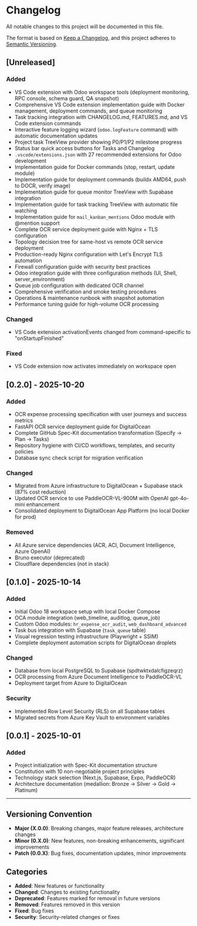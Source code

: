 # Changelog

All notable changes to this project will be documented in this file.

The format is based on [Keep a Changelog](https://keepachangelog.com/en/1.0.0/),
and this project adheres to [Semantic Versioning](https://semver.org/spec/v2.0.0.html).

## [Unreleased]

### Added
- VS Code extension with Odoo workspace tools (deployment monitoring, RPC console, schema guard, QA snapshot)
- Comprehensive VS Code extension implementation guide with Docker management, deployment commands, and queue monitoring
- Task tracking integration with CHANGELOG.md, FEATURES.md, and VS Code extension commands
- Interactive feature logging wizard (`odoo.logFeature` command) with automatic documentation updates
- Project task TreeView provider showing P0/P1/P2 milestone progress
- Status bar quick access buttons for Tasks and Changelog
- `.vscode/extensions.json` with 27 recommended extensions for Odoo development
- Implementation guide for Docker commands (stop, restart, update module)
- Implementation guide for deployment commands (buildx AMD64, push to DOCR, verify image)
- Implementation guide for queue monitor TreeView with Supabase integration
- Implementation guide for task tracking TreeView with automatic file watching
- Implementation guide for `mail_kanban_mentions` Odoo module with @mention support
- Complete OCR service deployment guide with Nginx + TLS configuration
- Topology decision tree for same-host vs remote OCR service deployment
- Production-ready Nginx configuration with Let's Encrypt TLS automation
- Firewall configuration guide with security best practices
- Odoo integration guide with three configuration methods (UI, Shell, server_environment)
- Queue job configuration with dedicated OCR channel
- Comprehensive verification and smoke testing procedures
- Operations & maintenance runbook with snapshot automation
- Performance tuning guide for high-volume OCR processing

### Changed
- VS Code extension activationEvents changed from command-specific to "onStartupFinished"

### Fixed
- VS Code extension now activates immediately on workspace open

## [0.2.0] - 2025-10-20

### Added
- OCR expense processing specification with user journeys and success metrics
- FastAPI OCR service deployment guide for DigitalOcean
- Complete GitHub Spec-Kit documentation transformation (Specify → Plan → Tasks)
- Repository hygiene with CI/CD workflows, templates, and security policies
- Database sync check script for migration verification

### Changed
- Migrated from Azure infrastructure to DigitalOcean + Supabase stack (87% cost reduction)
- Updated OCR service to use PaddleOCR-VL-900M with OpenAI gpt-4o-mini enhancement
- Consolidated deployment to DigitalOcean App Platform (no local Docker for prod)

### Removed
- All Azure service dependencies (ACR, ACI, Document Intelligence, Azure OpenAI)
- Bruno executor (deprecated)
- Cloudflare dependencies (not in stack)

## [0.1.0] - 2025-10-14

### Added
- Initial Odoo 18 workspace setup with local Docker Compose
- OCA module integration (web_timeline, auditlog, queue_job)
- Custom Odoo modules: `hr_expense_ocr_audit`, `web_dashboard_advanced`
- Task bus integration with Supabase (`task_queue` table)
- Visual regression testing infrastructure (Playwright + SSIM)
- Complete deployment automation scripts for DigitalOcean droplets

### Changed
- Database from local PostgreSQL to Supabase (spdtwktxdalcfigzeqrz)
- OCR processing from Azure Document Intelligence to PaddleOCR-VL
- Deployment target from Azure to DigitalOcean

### Security
- Implemented Row Level Security (RLS) on all Supabase tables
- Migrated secrets from Azure Key Vault to environment variables

## [0.0.1] - 2025-10-01

### Added
- Project initialization with Spec-Kit documentation structure
- Constitution with 10 non-negotiable project principles
- Technology stack selection (Next.js, Supabase, Expo, PaddleOCR)
- Architecture documentation (medallion: Bronze → Silver → Gold → Platinum)

---

## Versioning Convention

- **Major (X.0.0)**: Breaking changes, major feature releases, architecture changes
- **Minor (0.X.0)**: New features, non-breaking enhancements, significant improvements
- **Patch (0.0.X)**: Bug fixes, documentation updates, minor improvements

## Categories

- **Added**: New features or functionality
- **Changed**: Changes to existing functionality
- **Deprecated**: Features marked for removal in future versions
- **Removed**: Features removed in this version
- **Fixed**: Bug fixes
- **Security**: Security-related changes or fixes
